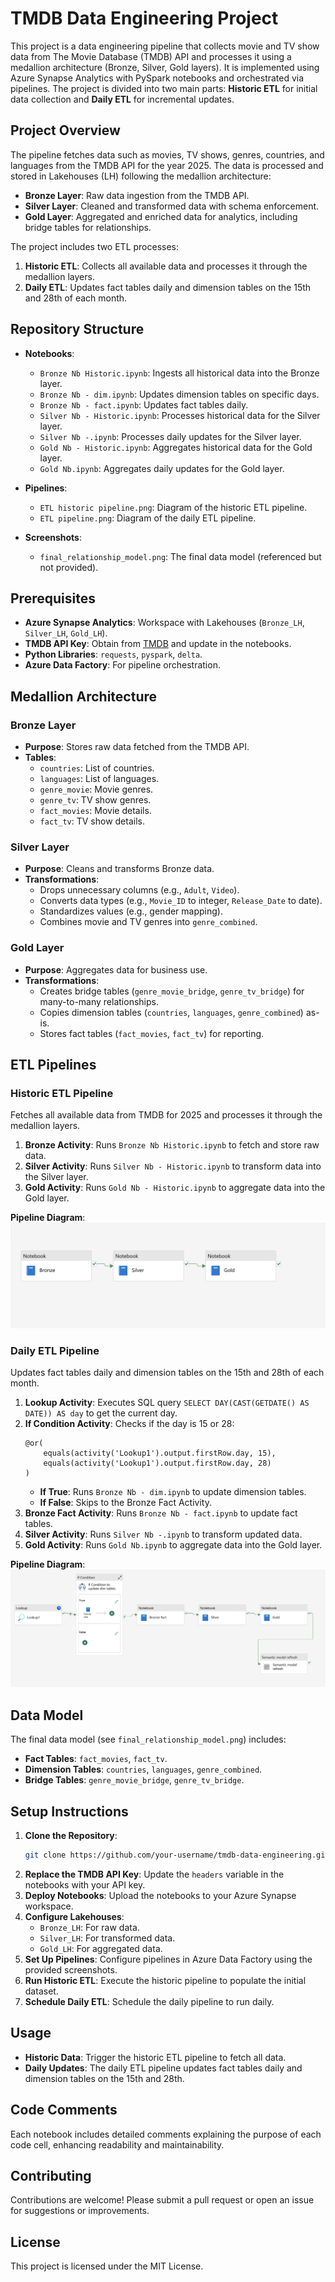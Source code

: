 # TMDB Data Engineering Project

This project is a data engineering pipeline that collects movie and TV show data from The Movie Database (TMDB) API and processes it using a medallion architecture (Bronze, Silver, Gold layers). It is implemented using Azure Synapse Analytics with PySpark notebooks and orchestrated via pipelines. The project is divided into two main parts: **Historic ETL** for initial data collection and **Daily ETL** for incremental updates.

## Project Overview

The pipeline fetches data such as movies, TV shows, genres, countries, and languages from the TMDB API for the year 2025. The data is processed and stored in Lakehouses (LH) following the medallion architecture:
- **Bronze Layer**: Raw data ingestion from the TMDB API.
- **Silver Layer**: Cleaned and transformed data with schema enforcement.
- **Gold Layer**: Aggregated and enriched data for analytics, including bridge tables for relationships.

The project includes two ETL processes:
1. **Historic ETL**: Collects all available data and processes it through the medallion layers.
2. **Daily ETL**: Updates fact tables daily and dimension tables on the 15th and 28th of each month.

## Repository Structure

- **Notebooks**:
  - `Bronze Nb Historic.ipynb`: Ingests all historical data into the Bronze layer.
  - `Bronze Nb - dim.ipynb`: Updates dimension tables on specific days.
  - `Bronze Nb - fact.ipynb`: Updates fact tables daily.
  - `Silver Nb - Historic.ipynb`: Processes historical data for the Silver layer.
  - `Silver Nb -.ipynb`: Processes daily updates for the Silver layer.
  - `Gold Nb - Historic.ipynb`: Aggregates historical data for the Gold layer.
  - `Gold Nb.ipynb`: Aggregates daily updates for the Gold layer.

- **Pipelines**:
  - `ETL historic pipeline.png`: Diagram of the historic ETL pipeline.
  - `ETL pipeline.png`: Diagram of the daily ETL pipeline.

- **Screenshots**:
  - `final_relationship_model.png`: The final data model (referenced but not provided).

## Prerequisites

- **Azure Synapse Analytics**: Workspace with Lakehouses (`Bronze_LH`, `Silver_LH`, `Gold_LH`).
- **TMDB API Key**: Obtain from [TMDB](https://www.themoviedb.org/documentation/api) and update in the notebooks.
- **Python Libraries**: `requests`, `pyspark`, `delta`.
- **Azure Data Factory**: For pipeline orchestration.

## Medallion Architecture

### Bronze Layer
- **Purpose**: Stores raw data fetched from the TMDB API.
- **Tables**:
  - `countries`: List of countries.
  - `languages`: List of languages.
  - `genre_movie`: Movie genres.
  - `genre_tv`: TV show genres.
  - `fact_movies`: Movie details.
  - `fact_tv`: TV show details.

### Silver Layer
- **Purpose**: Cleans and transforms Bronze data.
- **Transformations**:
  - Drops unnecessary columns (e.g., `Adult`, `Video`).
  - Converts data types (e.g., `Movie_ID` to integer, `Release_Date` to date).
  - Standardizes values (e.g., gender mapping).
  - Combines movie and TV genres into `genre_combined`.

### Gold Layer
- **Purpose**: Aggregates data for business use.
- **Transformations**:
  - Creates bridge tables (`genre_movie_bridge`, `genre_tv_bridge`) for many-to-many relationships.
  - Copies dimension tables (`countries`, `languages`, `genre_combined`) as-is.
  - Stores fact tables (`fact_movies`, `fact_tv`) for reporting.

## ETL Pipelines

### Historic ETL Pipeline
Fetches all available data from TMDB for 2025 and processes it through the medallion layers.

1. **Bronze Activity**: Runs `Bronze Nb Historic.ipynb` to fetch and store raw data.
2. **Silver Activity**: Runs `Silver Nb - Historic.ipynb` to transform data into the Silver layer.
3. **Gold Activity**: Runs `Gold Nb - Historic.ipynb` to aggregate data into the Gold layer.

**Pipeline Diagram**:
![Historic ETL Pipeline](ETL%20historic%20pipeline.png)

### Daily ETL Pipeline
Updates fact tables daily and dimension tables on the 15th and 28th of each month.

1. **Lookup Activity**: Executes SQL query `SELECT DAY(CAST(GETDATE() AS DATE)) AS day` to get the current day.
2. **If Condition Activity**: Checks if the day is 15 or 28:
   ```
   @or(
       equals(activity('Lookup1').output.firstRow.day, 15),
       equals(activity('Lookup1').output.firstRow.day, 28)
   )
   ```
   - **If True**: Runs `Bronze Nb - dim.ipynb` to update dimension tables.
   - **If False**: Skips to the Bronze Fact Activity.
3. **Bronze Fact Activity**: Runs `Bronze Nb - fact.ipynb` to update fact tables.
4. **Silver Activity**: Runs `Silver Nb -.ipynb` to transform updated data.
5. **Gold Activity**: Runs `Gold Nb.ipynb` to aggregate data into the Gold layer.

**Pipeline Diagram**:
![Daily ETL Pipeline](ETL%20pipeline.png)

## Data Model

The final data model (see `final_relationship_model.png`) includes:
- **Fact Tables**: `fact_movies`, `fact_tv`.
- **Dimension Tables**: `countries`, `languages`, `genre_combined`.
- **Bridge Tables**: `genre_movie_bridge`, `genre_tv_bridge`.

## Setup Instructions

1. **Clone the Repository**:
   ```bash
   git clone https://github.com/your-username/tmdb-data-engineering.git
   ```
2. **Replace the TMDB API Key**: Update the `headers` variable in the notebooks with your API key.
3. **Deploy Notebooks**: Upload the notebooks to your Azure Synapse workspace.
4. **Configure Lakehouses**:
   - `Bronze_LH`: For raw data.
   - `Silver_LH`: For transformed data.
   - `Gold_LH`: For aggregated data.
5. **Set Up Pipelines**: Configure pipelines in Azure Data Factory using the provided screenshots.
6. **Run Historic ETL**: Execute the historic pipeline to populate the initial dataset.
7. **Schedule Daily ETL**: Schedule the daily pipeline to run daily.

## Usage

- **Historic Data**: Trigger the historic ETL pipeline to fetch all data.
- **Daily Updates**: The daily ETL pipeline updates fact tables daily and dimension tables on the 15th and 28th.

## Code Comments

Each notebook includes detailed comments explaining the purpose of each code cell, enhancing readability and maintainability.

## Contributing

Contributions are welcome! Please submit a pull request or open an issue for suggestions or improvements.

## License

This project is licensed under the MIT License.